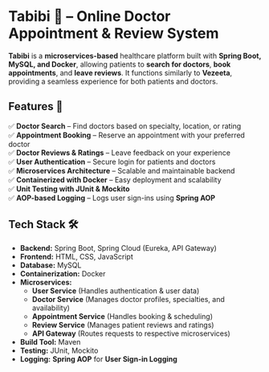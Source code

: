# **Tabibi 🏥 – Online Doctor Appointment & Review System**  

**Tabibi** is a **microservices-based** healthcare platform built with **Spring Boot, MySQL, and Docker**, allowing patients to **search for doctors**, **book appointments**, and **leave reviews**. It functions similarly to **Vezeeta**, providing a seamless experience for both patients and doctors.  

## **Features** 🚀  
✅ **Doctor Search** – Find doctors based on specialty, location, or rating  
✅ **Appointment Booking** – Reserve an appointment with your preferred doctor  
✅ **Doctor Reviews & Ratings** – Leave feedback on your experience  
✅ **User Authentication** – Secure login for patients and doctors  
✅ **Microservices Architecture** – Scalable and maintainable backend  
✅ **Containerized with Docker** – Easy deployment and scalability  
✅ **Unit Testing with JUnit & Mockito**  
✅ **AOP-based Logging** – Logs user sign-ins using **Spring AOP**  

## **Tech Stack** 🛠  
- **Backend:** Spring Boot, Spring Cloud (Eureka, API Gateway)  
- **Frontend:** HTML, CSS, JavaScript  
- **Database:** MySQL  
- **Containerization:** Docker  
- **Microservices:**  
  - **User Service** (Handles authentication & user data)  
  - **Doctor Service** (Manages doctor profiles, specialties, and availability)  
  - **Appointment Service** (Handles booking & scheduling)  
  - **Review Service** (Manages patient reviews and ratings)  
  - **API Gateway** (Routes requests to respective microservices)  
- **Build Tool:** Maven  
- **Testing:** JUnit, Mockito  
- **Logging:** **Spring AOP** for **User Sign-in Logging** 
